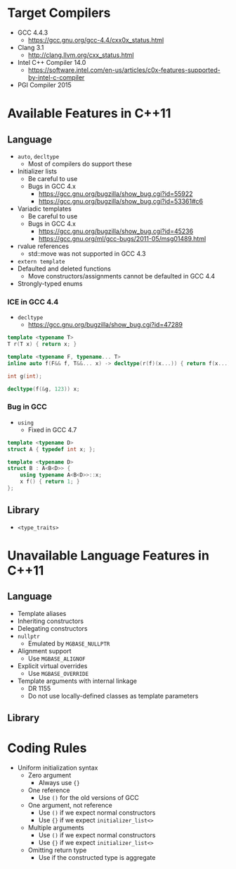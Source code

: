 
# Target Compilers

- GCC 4.4.3
    - https://gcc.gnu.org/gcc-4.4/cxx0x_status.html
- Clang 3.1
    - http://clang.llvm.org/cxx_status.html
- Intel C++ Compiler 14.0
    - https://software.intel.com/en-us/articles/c0x-features-supported-by-intel-c-compiler
- PGI Compiler 2015

# Available Features in C++11

## Language

- `auto`, `decltype`
    - Most of compilers do support these
- Initializer lists
    - Be careful to use
    - Bugs in GCC 4.x
        - https://gcc.gnu.org/bugzilla/show_bug.cgi?id=55922
        - https://gcc.gnu.org/bugzilla/show_bug.cgi?id=53361#c6
- Variadic templates
    - Be careful to use
    - Bugs in GCC 4.x
        - https://gcc.gnu.org/bugzilla/show_bug.cgi?id=45236
        - https://gcc.gnu.org/ml/gcc-bugs/2011-05/msg01489.html
- rvalue references
    - std::move was not supported in GCC 4.3
- `extern template`
- Defaulted and deleted functions
    - Move constructors/assignments cannot be defaulted in GCC 4.4
- Strongly-typed enums

### ICE in GCC 4.4

- `decltype`
    - https://gcc.gnu.org/bugzilla/show_bug.cgi?id=47289

```cpp
template <typename T>
T r(T x) { return x; }

template <typename F, typename... T>
inline auto f(F&& f, T&&... x) -> decltype(r(f)(x...)) { return f(x...); }

int g(int);

decltype(f(&g, 123)) x;
```

### Bug in GCC

- `using`
    - Fixed in GCC 4.7

```cpp
template <typename D>
struct A { typedef int x; };

template <typename D>
struct B : A<B<D>> {
    using typename A<B<D>>::x;
    x f() { return 1; }
};
```

## Library

- `<type_traits>`

# Unavailable Language Features in C++11

## Language

- Template aliases
- Inheriting constructors
- Delegating constructors
- `nullptr`
    - Emulated by `MGBASE_NULLPTR`
- Alignment support
    - Use `MGBASE_ALIGNOF`
- Explicit virtual overrides
    - Use `MGBASE_OVERRIDE`
- Template arguments with internal linkage
    - DR 1155
    - Do not use locally-defined classes as template parameters

## Library


# Coding Rules

- Uniform initialization syntax
    - Zero argument
        - Always use `{}`
    - One reference
        - Use `()` for the old versions of GCC
    - One argument, not reference
        - Use `()` if we expect normal constructors
        - Use `{}` if we expect `initializer_list<>`
    - Multiple arguments
        - Use `()` if we expect normal constructors
        - Use `{}` if we expect `initializer_list<>`
    - Omitting return type
        - Use if the constructed type is aggregate

